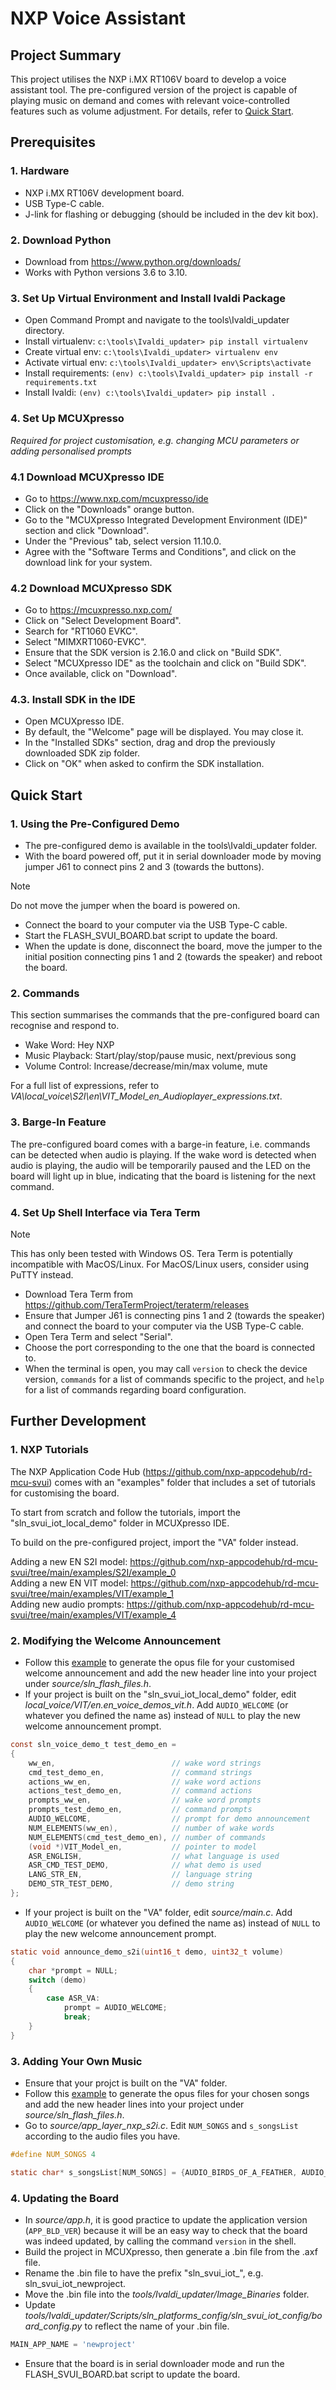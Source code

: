 # **NXP Voice Assistant**

## **Project Summary**
This project utilises the NXP i.MX RT106V board to develop a voice assistant tool. The pre-configured version of the project is capable of playing music on demand and comes with relevant voice-controlled features such as volume adjustment. For details, refer to [Quick Start](#quick-start).

## **Prerequisites**
### 1. Hardware
- NXP i.MX RT106V development board.
- USB Type-C cable.
- J-link for flashing or debugging (should be included in the dev kit box).

### 2. Download Python
- Download from https://www.python.org/downloads/
- Works with Python versions 3.6 to 3.10.

### 3. Set Up Virtual Environment and Install Ivaldi Package
- Open Command Prompt and navigate to the tools\Ivaldi_updater directory.
- Install virtualenv: `c:\tools\Ivaldi_updater> pip install virtualenv`
- Create virtual env: `c:\tools\Ivaldi_updater> virtualenv env`
- Activate virtual env: `c:\tools\Ivaldi_updater> env\Scripts\activate`
- Install requirements: `(env) c:\tools\Ivaldi_updater> pip install -r requirements.txt`
- Install Ivaldi: `(env) c:\tools\Ivaldi_updater> pip install .`

### 4. Set Up MCUXpresso
*Required for project customisation, e.g. changing MCU parameters or adding personalised prompts*

### 4.1 Download MCUXpresso IDE
- Go to https://www.nxp.com/mcuxpresso/ide
- Click on the "Downloads" orange button.
- Go to the "MCUXpresso Integrated Development Environment (IDE)" section and click "Download".
- Under the "Previous" tab, select version 11.10.0.
- Agree with the "Software Terms and Conditions", and click on the download link for your system.

### 4.2 Download MCUXpresso SDK
- Go to https://mcuxpresso.nxp.com/
- Click on "Select Development Board".
- Search for "RT1060 EVKC".
- Select "MIMXRT1060-EVKC".
- Ensure that the SDK version is 2.16.0 and click on "Build SDK".
- Select "MCUXpresso IDE" as the toolchain and click on "Build SDK".
- Once available, click on "Download".

### 4.3. Install SDK in the IDE
- Open MCUXpresso IDE.
- By default, the "Welcome" page will be displayed. You may close it.
- In the "Installed SDKs" section, drag and drop the previously downloaded SDK zip folder.
- Click on "OK" when asked to confirm the SDK installation.

## **Quick Start**
### 1. Using the Pre-Configured Demo
- The pre-configured demo is available in the tools\Ivaldi_updater folder.
- With the board powered off, put it in serial downloader mode by moving jumper J61 to connect pins 2 and 3 (towards the buttons).
> [!NOTE]
> Do not move the jumper when the board is powered on.
- Connect the board to your computer via the USB Type-C cable.
- Start the FLASH_SVUI_BOARD.bat script to update the board.
- When the update is done, disconnect the board, move the jumper to the initial position connecting pins 1 and 2 (towards the speaker) and reboot the board.

### 2. Commands
This section summarises the commands that the pre-configured board can recognise and respond to. 
- Wake Word: Hey NXP
- Music Playback: Start/play/stop/pause music, next/previous song
- Volume Control: Increase/decrease/min/max volume, mute

For a full list of expressions, refer to *VA\local_voice\S2I\en\VIT_Model_en_Audioplayer_expressions.txt*.

### 3. Barge-In Feature
The pre-configured board comes with a barge-in feature, i.e. commands can be detected when audio is playing. If the wake word is detected when audio is playing, the audio will be temporarily paused and the LED on the board will light up in blue, indicating that the board is listening for the next command.

### 4. Set Up Shell Interface via Tera Term
> [!NOTE]
> This has only been tested with Windows OS. Tera Term is potentially incompatible with MacOS/Linux.
> For MacOS/Linux users, consider using PuTTY instead.
- Download Tera Term from https://github.com/TeraTermProject/teraterm/releases
- Ensure that Jumper J61 is connecting pins 1 and 2 (towards the speaker) and connect the board to your computer via the USB Type-C cable.
- Open Tera Term and select "Serial".
- Choose the port corresponding to the one that the board is connected to.
- When the terminal is open, you may call `version` to check the device version, `commands` for a list of commands specific to the project, and `help` for a list of commands regarding board configuration.

## **Further Development**
### 1. NXP Tutorials
The NXP Application Code Hub (https://github.com/nxp-appcodehub/rd-mcu-svui) comes with an "examples" folder that includes a set of tutorials for customising the board. 

To start from scratch and follow the tutorials, import the "sln_svui_iot_local_demo" folder in MCUXpresso IDE.

To build on the pre-configured project, import the "VA" folder instead. 

Adding a new EN S2I model: https://github.com/nxp-appcodehub/rd-mcu-svui/tree/main/examples/S2I/example_0  
Adding a new EN VIT model: https://github.com/nxp-appcodehub/rd-mcu-svui/tree/main/examples/VIT/example_1  
Adding new audio prompts: https://github.com/nxp-appcodehub/rd-mcu-svui/tree/main/examples/VIT/example_4

### 2. Modifying the Welcome Announcement
- Follow this [example](https://github.com/nxp-appcodehub/rd-mcu-svui/tree/main/examples/VIT/example_4) to generate the opus file for your customised welcome announcement and add the new header line into your project under *source/sln_flash_files.h*.
- If your project is built on the "sln_svui_iot_local_demo" folder, edit *local_voice/VIT/en.en_voice_demos_vit.h*. Add `AUDIO_WELCOME` (or whatever you defined the name as) instead of `NULL` to play the new welcome announcement prompt.
```c
const sln_voice_demo_t test_demo_en =
{
    ww_en,                          // wake word strings
    cmd_test_demo_en,               // command strings
    actions_ww_en,                  // wake word actions
    actions_test_demo_en,           // command actions
    prompts_ww_en,                  // wake word prompts
    prompts_test_demo_en,           // command prompts
    AUDIO_WELCOME,                  // prompt for demo announcement
    NUM_ELEMENTS(ww_en),            // number of wake words
    NUM_ELEMENTS(cmd_test_demo_en), // number of commands
    (void *)VIT_Model_en,           // pointer to model
    ASR_ENGLISH,                    // what language is used
    ASR_CMD_TEST_DEMO,              // what demo is used
    LANG_STR_EN,                    // language string
    DEMO_STR_TEST_DEMO,             // demo string
};
```
- If your project is built on the "VA" folder, edit *source/main.c*. Add `AUDIO_WELCOME` (or whatever you defined the name as) instead of `NULL` to play the new welcome announcement prompt.
```c
static void announce_demo_s2i(uint16_t demo, uint32_t volume)
{
    char *prompt = NULL;
    switch (demo)
    {
        case ASR_VA:
            prompt = AUDIO_WELCOME;
            break;
    }
}
```

### 3. Adding Your Own Music
- Ensure that your projct is built on the "VA" folder.
- Follow this [example](https://github.com/nxp-appcodehub/rd-mcu-svui/tree/main/examples/VIT/example_4) to generate the opus files for your chosen songs and add the new header lines into your project under *source/sln_flash_files.h*.
- Go to *source/app_layer_nxp_s2i.c*. Edit `NUM_SONGS` and `s_songsList` according to the audio files you have.
```c
#define NUM_SONGS 4

static char* s_songsList[NUM_SONGS] = {AUDIO_BIRDS_OF_A_FEATHER, AUDIO_BOHEMIAN_RHAPSODY, AUDIO_CANON_IN_D, AUDIO_TITANIUM};
```

### 4. Updating the Board
- In *source/app.h*, it is good practice to update the application version (`APP_BLD_VER`) because it will be an easy way to check that the board was indeed updated, by calling the command `version` in the shell. 
- Build the project in MCUXpresso, then generate a .bin file from the .axf file.
- Rename the .bin file to have the prefix "sln_svui_iot_", e.g. sln_svui_iot_newproject.
- Move the .bin file into the *tools/Ivaldi_updater/Image_Binaries* folder.
- Update *tools/Ivaldi_updater/Scripts/sln_platforms_config/sln_svui_iot_config/board_config.py* to reflect the name of your .bin file.
```python
MAIN_APP_NAME = 'newproject'
```
- Ensure that the board is in serial downloader mode and run the FLASH_SVUI_BOARD.bat script to update the board.
